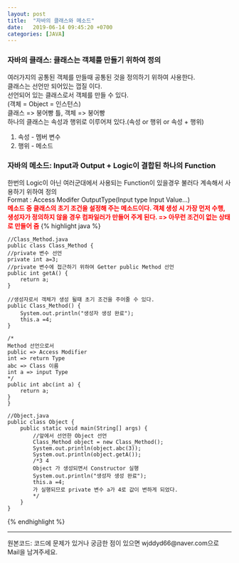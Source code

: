 ```yaml
---
layout: post
title:  "자바의 클래스와 메소드"
date:   2019-06-14 09:45:20 +0700
categories: [JAVA]
---
```


### 자바의 클래스: 클래스는 객체를 만들기 위하여 정의  
여러가지의 공통된 객체를 만들때 공통된 것을 정의하기 위하여 사용한다.  
클래스는 선언만 되어있는 껍질 이다.  
선언되어 있는 클래스로서 객체를 만들 수 있다.  
(객체 = Object = 인스턴스)  
클래스 => 붕어빵 틀, 객체 => 붕어빵  
하나의 클래스는 속성과 행위로 이루어져 있다.(속성 or 행위 or 속성 + 행위)  
1. 속성 - 멤버 변수
2. 행위 - 메소드

### 자바의 메소드: Input과 Output + Logic이 결합된 하나의 Function  
한번의 Logic이 아닌 여러군대에서 사용되는 Function이 있을경우 불러다 계속해서 사용하기 위하여 정의  
Format : Access Modifer OutputType(Input type Input Value...)  
<span style ="color: red">**메소드 중 클래스의 초기 조건을 설정해 주는 메소드이다. 객체 생성 시 가장 먼저 수행, 생성자가 정의하지 않을 경우 컴파일러가 만들어 주게 된다. => 아무런 조건이 없는 상태로 만들어 줌**</span>
{% highlight java %}

	//Class_Method.java
	public class Class_Method {
	//private 변수 선언
	private int a=3;
	//private 변수에 접근하기 위하여 Getter public Method 선언
	public int getA() {
		return a;
	}
	
	//생성자로서 객체가 생성 될때 초기 조건을 주어줄 수 있다.
	public Class_Method() {
		System.out.println("생성자 생성 완료");
		this.a =4;
	}
	
	/*
	Method 선언으로서 
	public => Access Modifier
	int => return Type
	abc => Class 이름 
	int a => input Type
	*/
	public int abc(int a) {
		return a;
	}
	}
	
	//Object.java
	public class Object {
		public static void main(String[] args) {
			//앞에서 선언한 Object 선언
			Class_Method object = new Class_Method();
			System.out.println(object.abc(3));
			System.out.println(object.getA());
			/*3 4
			Object 가 생성되면서 Constructor 실행
			System.out.println("생성자 생성 완료");
			this.a =4;
			가 실행되므로 private 변수 a가 4로 값이 변하게 되었다.
			*/
		}
	}

{% endhighlight %}
<hr>
원본코드: <https://github.com/wjddyd66/JAVA/tree/master/Class_Method>
코드에 문제가 있거나 궁금한 점이 있으면 wjddyd66@naver.com으로  Mail을 남겨주세요.


